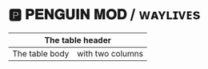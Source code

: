 # 🅿 𝐏𝐄𝐍𝐆𝐔𝐈𝐍 𝐌𝐎𝐃 / ᴡᴀʏʟɪᴠᴇs

<table>
  <thead>
    <tr>
      <th colspan="2">The table header</th>
    </tr>
  </thead>
  <tbody>
    <tr>
      <td>The table body</td>
      <td>with two columns</td>
    </tr>
  </tbody>
</table>
